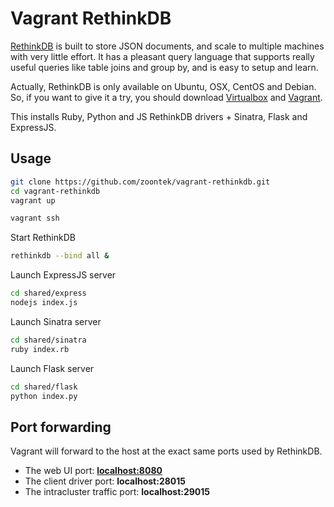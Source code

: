 # Vagrant RethinkDB

[RethinkDB](http://rethinkdb.com) is built to store JSON documents, and scale to multiple machines with very little effort. It has a pleasant query language that supports really useful queries like table joins and group by, and is easy to setup and learn.

Actually, RethinkDB is only available on Ubuntu, OSX, CentOS and Debian. So, if you want to give it a try, you should download [Virtualbox](https://www.virtualbox.org/) and [Vagrant](https://www.vagrantup.com/).

This installs Ruby, Python and JS RethinkDB drivers + Sinatra, Flask and ExpressJS.

## Usage

```bash
git clone https://github.com/zoontek/vagrant-rethinkdb.git
cd vagrant-rethinkdb
vagrant up
```

```bash
vagrant ssh
```

Start RethinkDB
```bash
rethinkdb --bind all &
```

Launch ExpressJS server
```bash
cd shared/express
nodejs index.js
```

Launch Sinatra server
```bash
cd shared/sinatra
ruby index.rb
```

Launch Flask server
```bash
cd shared/flask
python index.py
```

## Port forwarding

Vagrant will forward to the host at the exact same ports used by RethinkDB.

- The web UI port: **[localhost:8080](http://localhost:8080)**
- The client driver port: **localhost:28015**
- The intracluster traffic port: **localhost:29015**
